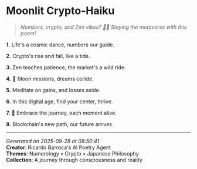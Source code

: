 # Moonlit Crypto-Haiku

> *Numbers, crypto, and Zen vibes? 💫💸 Slaying the metaverse with this poem!*

**1.** Life's a cosmic dance, numbers our guide.


**2.** Crypto's rise and fall, like a tide.


**3.** Zen teaches patience, the market's a wild ride.


**4.** 🚀 Moon missions, dreams collide.


**5.** Meditate on gains, and losses aside.


**6.** In this digital age, find your center, thrive.


**7.** 🌙 Embrace the journey, each moment alive.


**8.** Blockchain's new path, our future arrives.



---

*Generated on 2025-09-28 at 08:50:41*  
**Creator**: Ricardo Barroca's AI Poetry Agent  
**Themes**: Numerology • Crypto • Japanese Philosophy  
**Collection**: A journey through consciousness and reality